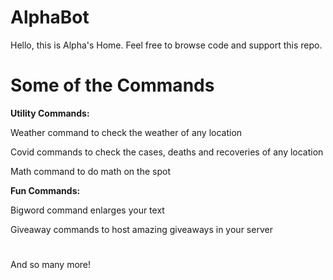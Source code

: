 # **AlphaBot**

Hello, this is Alpha's Home. Feel free to browse code and support this repo.

# Some of the Commands

**Utility Commands:**

Weather command to check the weather of any location

Covid commands to check the cases, deaths and recoveries of any location

Math command to do math on the spot

**Fun Commands:**

Bigword command enlarges your text

Giveaway commands to host amazing giveaways in your server

#

And so many more!

